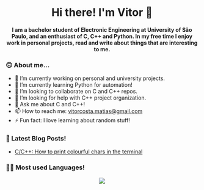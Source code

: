 <h1 align="center"> Hi there! I'm Vitor 👋</h1>


<h4 align="center"> 
I am a bachelor student of Electronic Engineering at University of São Paulo, and an enthusiast of C, C++ and Python. In my free time I enjoy work in personal projects, read and write about things that are interesting to me.
</h4> 

<!--
**VitorCMatias/VitorCMatias** is a ✨ _special_ ✨ repository because its `README.md` (this file) appears on your GitHub profile.

Here are some ideas to get you started:
-->
### 🙃 About me...
- 🔭 I’m currently working on personal and university projects.
- 🌱 I’m currently learning Python for automation!
- 👯 I’m looking to collaborate on C and C++ repos.
- 🤔 I’m looking for help with C++ project organization.
- 💬 Ask me about C and C++!
- 📫 How to reach me: vitorcosta.matias@gmail.com
- ⚡ Fun fact: I love learning about random stuff!
<!-- - 😄 Pronouns: ... -->

<!--<p align="center">
<img src="https://github-readme-stats.vercel.app/api?username=VitorCMatias&count_private=true&hide=stars,prs" alt="Vitor"/><br>
 </p> -->  



### 📃 Latest Blog Posts!
<!-- BLOG-POST-LIST:START -->
- [C/C++: How to print colourful chars in the terminal](https://medium.com/@vitorcosta.matias/print-coloured-texts-in-console-a0db6f589138?source=rss-719fdaefc8a1------2)
<!-- BLOG-POST-LIST:END -->



### 👨‍💻 Most used Languages!
<p align="center">
<img src="https://github-readme-stats.vercel.app/api/top-langs/?username=VitorCMatias&layout=compact&hide_title=true&count_private=true&hide=pascal,html,css"/>  
 </p>

